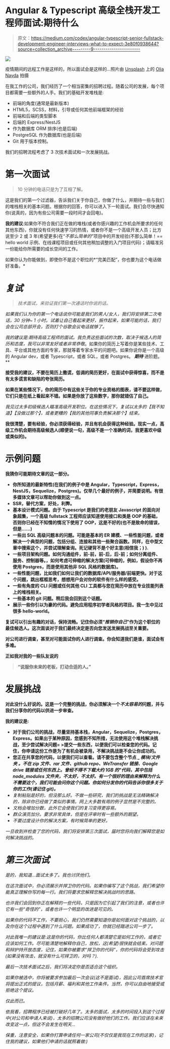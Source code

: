 # Angular & Typescript 高级全栈开发工程师面试:期待什么

> 原文：<https://medium.com/codex/angular-typescript-senior-fullstack-development-engineer-interviews-what-to-expect-3e80f0938644?source=collection_archive---------9----------------------->

![](img/f7f83db323c6a0c06301537123b4aa77.png)

疫情期间的远程工作是这样的，所以面试会是这样的…照片由 [Unsplash](https://unsplash.com/s/photos/coding-in-pajama?utm_source=unsplash&utm_medium=referral&utm_content=creditCopyText) 上的 [Olia Nayda](https://unsplash.com/@olianayda?utm_source=unsplash&utm_medium=referral&utm_content=creditCopyText) 拍摄

在我工作的公司，我们经历了一个相当密集的招聘过程。随着公司的发展，每个项目都需要一些额外的人手。我们的基础开发堆栈是:

*   前端的角度(通常是最新版本)
*   HTML5，SCSS，材料，引导或任何其他前端框架的经验
*   前端和后端的类型脚本
*   后端的 Express/NestJS
*   作为数据库 ORM 排序(也是后端)
*   PostgreSQL 作为数据库(也是后端)
*   Git 用于版本控制。

我们的招聘流程考虑了 3 次技术面试和一次发展挑战。

# 第一次面试

> 10 分钟的电话只是为了互相了解。

这是我们的第一个过滤器，告诉我们关于你自己，你做了什么，并期待一些与我们的堆栈相关的基本问题。根据你的回答，你可以进入下一轮面试。我们会尽快通知你(说真的，因为有些公司需要一段时间才会回电)。

**我的建议**:如果你不符合我们正在做的堆栈(或者你感兴趣的工作机会所要求的任何其他东西)，你就没有任何快速学习的热情，或者你不是一个高级开发人员；比方说至少 2 或 3 年(希望更多)在“*不那么简单的*”项目中的开发经验(不那么简单！== hello world 示例、在线课程项目或任何其他稍加调整的入门项目代码)；请瞄准另一份能给你所需要的成长空间的工作。

如果你认为你能做到，即使你不是这个职位的*“完美匹配”，你也要为这个电话做好准备。*

# *复试*

> *技术面试，来验证我们第一次通话时你说的话。*

*如果我们认为你的第一个电话说你可能是我们的男人/女人，我们将安排第二次电话，30 分钟~ 1 小时。试着让自己看起来更好，振作起来，如果可能的话，我们会在公司总部开会，否则打个谷歌会议电话就够了。*

*我的建议是:期待高级工程师的面试。我负责这些面试的次数，取决于候选人的简历和态度，我可以非常友好或者非常恭敬*。如果你的简历上写着你是某些技术、工具、平台或其他方面的专家，那就等着专家水平的问题吧。如果你说你是一个高级的 Angular dev，或者 Typescript，或者 SQL，或者 Postgres。 ***期待*** 进阶题。**

**接受我的建议，不要在简历上撒谎，低调的简历更好，在面试中获得惊喜，而不是有太多谎言和缺陷的夸张简历。**

**如果在某些情况下，你的简历中有这些关于你的专业资格的图表，请不要这样做，它们只是在纸上看起来不错。如果是你放了这些数字，那你就错估了自己。**

**我见过太多初级候选人瞄准高级开发职位。在这些情况下，复试以太多的*【我不知道】**【没做过那个】*，或者更糟的*【我的其他同事负责解决那个】*结束。**

**我很清楚，要有经验，你必须获得经验，并且有机会获得这种经验。现实一点，高级工作机会期待高级候选人(顺便说一句，高级不是一个准确的词，我更喜欢中级或类似的)。**

# **示例问题**

**我猜你可能期待文章的这一部分。**

*   **你所知道的最新特性(在我们的例子中是 Angular，Typescript，Express，NestJS，Sequelize，Postgres)。仅举几个最好的例子，并简要说明。有很多媒体文章可以帮助你做到这一点。**
*   **SSR，替代方案，好处，利弊。**
*   **基本设计模式问题。由于 Typescript 是我们的老朋友 Javascript 的面向对象超集，一个高级 fullstack 工程师应该知道使用接口和类是 OOP 的基础，否则你已经在不知情的情况下使用了 OOP，这是不好的(也不是致命的错误，但是……)**
*   **一些出 SQL 高级问题本的问题。可能是基本的 ER 建模、一些性能问题，或者解决一个典型的问题，包括分组、连接和其他一些聚合函数。同样，在中型文章中搜索这个，并尝试理解查询。死记硬背不是个好主意(相信我；) ).**
*   **一些项目架构问题。如何沟通组件，前-前，前-后，后-前；如何分离组件、服务、控制器等。，如何考虑可伸缩的解决方案(可伸缩的，例如，假设你不再使用 Postgres，而是使用其他非 SQL 风格的数据库)。**
*   **一些性能问题，比如我们如何让我们的数据库/API/服务器/前端更快。对于这个问题，跳出框框思考，想想用户会对你的软件有什么样的感受。**
*   **一些有角度的 CLI 问题或任何其他 CLI 工具都与您在简历中放在专业技能列表上的堆栈相关。**
*   **一些基本的 git 问题。稍后我会回到这个话题。**
*   **展示一些你引以为豪的代码。避免应用程序初学者风格的项目。我一生中见过很多 hello-world。**

**复试可以引出有趣的对话，保持流畅。记住你必须“*推销你自己*”作为这个职位的最佳候选人。这次面谈对于我们最终决定是否向您发送发展挑战至关重要。**

**对公司进行调查，甚至对可能面试你的人进行调查。你会知道我们是谁，面试会有多难。**

**正如我对我的一些队友说的**

> **“说服你未来的老板，打动合适的人。”**

# **发展挑战**

**对此没什么好说的。这是一个完整的挑战，你必须解决一个*不太容易的*问题，并与我们分享你的代码以供进一步审查。**

**我的建议是:**

*   **对于我们公司的挑战，尽量坚持基本栈，Angular，Sequelize，Postgres，Express。如果出于某种原因，您感到不知所措，无法使用这个堆栈解决挑战，至少尝试解决问题= >提交一些东西，以便我们可以检查您的代码。记住，你申请这份工作是为了有机会被录用，不解决挑战是不会让你成功的。**
*   **您正在共享您的代码，以便我们可以查看。**请不要包含整个节点 _ *模块/文件夹*** *。不在 zip 文件、rar 文件、github repo、WeTransfer 链接、Google drive 链接或任何东西上。曾经不得不下载大约 1GB 的"*代码*，其中包括 *node_modules* 文件夹，不太好，不太好。有一个很好的理由来解释为什么不需要这个，我们可能会问你这个问题。你如何分发你的代码告诉你很多关于你的工作(请记住 git)。***
*   *复制粘贴是好的，但没那么好。不做一些研究，我们的挑战是无法精确解决的，除非你已经做了类似的事情。网上大多数有用的例子显然是不完整的。*
*   *文档会增加分数，此外它会使我们的复习变得更容易。*
*   *群众演员加分。要求非常具体，但是在评审时有一些额外的期望。*
*   *不要过度设计你的解决方案，有时候简单的更好。*

*一旦收到并检查了您的代码，我们将安排第三次面试，届时您将向我们解释您是如何解决挑战的。*

# *第三次面试*

*是的，我知道…面试太多了。我也讨厌他们。*

*在这次面试中，你必须展示并捍卫你的代码。如果你编写了这个挑战，我们希望你能真正理解你写的每一行。我们将要求您解释您解决挑战时的思路。*

*也许我们会回到你正在解释的一些代码，只是因为它引起了我们的注意，或者也许它有一些“*奇怪的*”，或者也许一个明显的改进是可见的。*

*如果你的代码不工作，不要担心，我们仍然需要知道你是如何面对这个挑战的，以及你在这个过程中遇到了什么问题。如果成功了，你就已经踏进公司一步了。*

*对此我唯一的建议是:这是你的代码，你比任何人都清楚它是如何工作的，或者它应该如何工作。尽可能清楚地解释你自己，放松，这(希望)很快就会结束。对问题和辩护持开放态度，记住，如果你被要求“*捍卫你的代码*”，你的代码将会受到攻击(如果没有攻击，就没有什么可捍卫的，对吗？).*

*最后一次技术面试之后，我们将决定你是否适合这个组织。*

*如果你被选中，你将被要求参加最后一次会议(这不是面试)，因此公司首席技术官将提出正式的提议，包括月薪、福利和其他工作条件。当然，你可以自由地接受或拒绝这个提议。*

*仅此而已。*

*依我看，招聘程序已经被打破好几年了。太多的面试，太多的时间投入到这个过程中(对公司和申请人来说)，太多的招聘公司没有做好他们的工作。我们应该在未来改变这一点，但这不会发生在明天…*

*保重，注意安全，如果你打算申请任何一家公司(不仅仅是我现在工作的这家)，记住我的建议，如果他们申请的话就照着做:)*